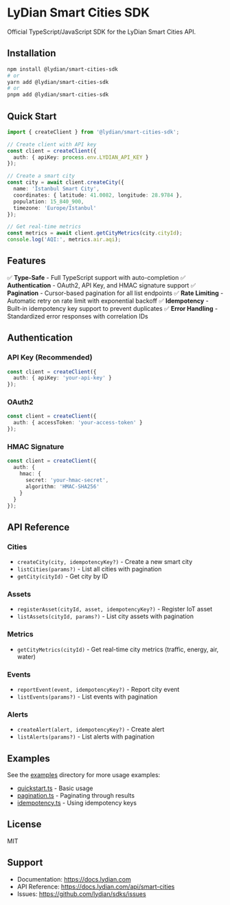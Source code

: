 # LyDian Smart Cities SDK

Official TypeScript/JavaScript SDK for the LyDian Smart Cities API.

## Installation

```bash
npm install @lydian/smart-cities-sdk
# or
yarn add @lydian/smart-cities-sdk
# or
pnpm add @lydian/smart-cities-sdk
```

## Quick Start

```typescript
import { createClient } from '@lydian/smart-cities-sdk';

// Create client with API key
const client = createClient({
  auth: { apiKey: process.env.LYDIAN_API_KEY }
});

// Create a smart city
const city = await client.createCity({
  name: 'İstanbul Smart City',
  coordinates: { latitude: 41.0082, longitude: 28.9784 },
  population: 15_840_900,
  timezone: 'Europe/Istanbul'
});

// Get real-time metrics
const metrics = await client.getCityMetrics(city.cityId);
console.log('AQI:', metrics.air.aqi);
```

## Features

✅ **Type-Safe** - Full TypeScript support with auto-completion
✅ **Authentication** - OAuth2, API Key, and HMAC signature support
✅ **Pagination** - Cursor-based pagination for all list endpoints
✅ **Rate Limiting** - Automatic retry on rate limit with exponential backoff
✅ **Idempotency** - Built-in idempotency key support to prevent duplicates
✅ **Error Handling** - Standardized error responses with correlation IDs

## Authentication

### API Key (Recommended)

```typescript
const client = createClient({
  auth: { apiKey: 'your-api-key' }
});
```

### OAuth2

```typescript
const client = createClient({
  auth: { accessToken: 'your-access-token' }
});
```

### HMAC Signature

```typescript
const client = createClient({
  auth: {
    hmac: {
      secret: 'your-hmac-secret',
      algorithm: 'HMAC-SHA256'
    }
  }
});
```

## API Reference

### Cities

- `createCity(city, idempotencyKey?)` - Create a new smart city
- `listCities(params?)` - List all cities with pagination
- `getCity(cityId)` - Get city by ID

### Assets

- `registerAsset(cityId, asset, idempotencyKey?)` - Register IoT asset
- `listAssets(cityId, params?)` - List city assets with pagination

### Metrics

- `getCityMetrics(cityId)` - Get real-time city metrics (traffic, energy, air, water)

### Events

- `reportEvent(event, idempotencyKey?)` - Report city event
- `listEvents(params?)` - List events with pagination

### Alerts

- `createAlert(alert, idempotencyKey?)` - Create alert
- `listAlerts(params?)` - List alerts with pagination

## Examples

See the [examples](./examples) directory for more usage examples:

- [quickstart.ts](./examples/quickstart.ts) - Basic usage
- [pagination.ts](./examples/pagination.ts) - Paginating through results
- [idempotency.ts](./examples/idempotency.ts) - Using idempotency keys

## License

MIT

## Support

- Documentation: https://docs.lydian.com
- API Reference: https://docs.lydian.com/api/smart-cities
- Issues: https://github.com/lydian/sdks/issues
